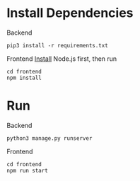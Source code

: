 # Install Dependencies
Backend
```
pip3 install -r requirements.txt
```
Frontend
[Install](https://nodejs.org/en/) Node.js first, then run
```
cd frontend
npm install
```

# Run
Backend
```
python3 manage.py runserver
```
Frontend
```
cd frontend
npm run start
```